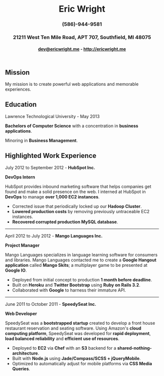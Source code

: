 <header>

# Eric Wright

### (586)-944-9581
### 21211 West Ten Mile Road, APT 707, Southfield, MI 48075
#### dev@ericwright.me - http://ericwright.me

</header>

<section id="mission">

## Mission
My mission is to create powerful web applications and memorable experiences.

</section>

<section id="education">

## Education
Lawrence Technological University - May 2013

**Bachelors of Computer Science** with a concentration in **business applications**.

Minoring in **Business Management**.

</section>

<section id="experience">

## Highlighted Work Experience
July 2012 to September 2012 - **HubSpot Inc.**

**DevOps Intern**

HubSpot provides inbound marketing software that helps companies get found and make a solid presence on the web.
I interned at HubSpot in **DevOps** to manage **over 1,000 EC2 instances**.

* Corrected issue that periodically locked up our **Hadoop Cluster**.
* **Lowered production costs** by removing previously untraceable EC2 instances.
* **Recovered corrupted production MySQL database**.

----

April 2012 to July 2012 - **Mango Languages Inc.**

**Project Manager**

Mango Languages specializes in language learning software for consumers and libraries.
Mango Languages contacted me to create a **Google Hangout application** called **Mango Skits**; a multiplayer game to be presented at **Google IO**.

* Deployed from initial concept to production **1 month before deadline**.
* Built on **Heroku** and **Twitter Bootstrap** using **Ruby on Rails 3.2**.
* Collaborated with **Google** to harness their immature API.

----

June 2011 to October 2011 - **SpeedySeat Inc.**

**Web Developer**

SpeedySeat was a **bootstrapped startup** created to develop a front house restaurant reservation and seating software.
Using Amazon's **cloud computing platform**, SpeedySeat was developed for **rapid deployment**, **load balanced reliability** and **efficient use of resources**.

* Deployed to **EC2** via **Chef** with an **S3** backend for a **shared-nothing-architecture**.
* Built with **Node.js** using **Jade/Compass/SCSS + jQueryMobile**.
* Optimized to automatically adjust for mobile platforms via **CSS Media Queries**.

</section>
